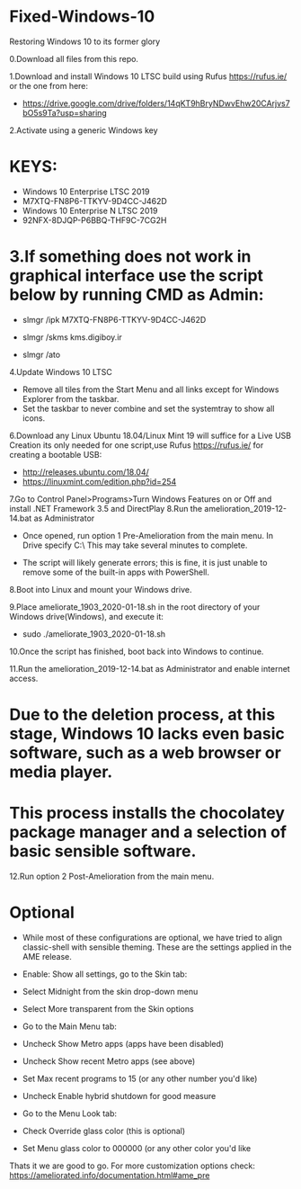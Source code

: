 # Fixed-Windows-10
Restoring Windows 10 to its former glory

0.Download all files from this repo.

1.Download and install Windows 10 LTSC build using Rufus https://rufus.ie/ or the one from here:
* https://drive.google.com/drive/folders/14qKT9hBryNDwvEhw20CArjvs7bO5s9Ta?usp=sharing

2.Activate using a generic Windows key
# KEYS:
* Windows 10 Enterprise LTSC 2019	
* M7XTQ-FN8P6-TTKYV-9D4CC-J462D
* Windows 10 Enterprise N LTSC 2019 
* 92NFX-8DJQP-P6BBQ-THF9C-7CG2H
# 3.If something does not work in graphical interface use the script below by running CMD as Admin:

* slmgr /ipk M7XTQ-FN8P6-TTKYV-9D4CC-J462D

* slmgr /skms kms.digiboy.ir
* slmgr /ato

4.Update Windows 10 LTSC

* Remove all tiles from the Start Menu and all links except for Windows Explorer from the taskbar. 
* Set the taskbar to never combine and set the systemtray to show all icons.

6.Download any Linux Ubuntu 18.04/Linux Mint 19 will suffice for a Live USB Creation its only needed for one script,use Rufus https://rufus.ie/ for creating a bootable USB:
* http://releases.ubuntu.com/18.04/
* https://linuxmint.com/edition.php?id=254

7.Go to Control Panel>Programs>Turn Windows Features on or Off and install .NET Framework 3.5 and DirectPlay
8.Run the amelioration_2019-12-14.bat as Administrator

* Once opened, run option 1 Pre-Amelioration from the main menu. In Drive specify C:\ This may take several minutes to complete.

* The script will likely generate errors; this is fine, it is just unable to remove some of the built-in apps with PowerShell.

8.Boot into Linux and mount your Windows drive.

9.Place ameliorate_1903_2020-01-18.sh in the root directory of your Windows drive(Windows), and execute it:

* sudo ./ameliorate_1903_2020-01-18.sh

10.Once the script has finished, boot back into Windows to continue.

11.Run the amelioration_2019-12-14.bat as Administrator and enable internet access.
# Due to the deletion process, at this stage, Windows 10 lacks even basic software, such as a web browser or media player. 
# This process installs the chocolatey package manager and a selection of basic sensible software.

12.Run option 2 Post-Amelioration from the main menu.
# Optional 
* While most of these configurations are optional, we have tried to align classic-shell with sensible theming. These are the settings applied in the AME release.
* Enable: Show all settings, go to the Skin tab:

* Select Midnight from the skin drop-down menu
* Select More transparent from the Skin options
* Go to the Main Menu tab:

* Uncheck Show Metro apps (apps have been disabled)
* Uncheck Show recent Metro apps (see above)
* Set Max recent programs to 15 (or any other number you'd like)
* Uncheck Enable hybrid shutdown for good measure
* Go to the Menu Look tab:

* Check Override glass color (this is optional)
* Set Menu glass color to 000000 (or any other color you'd like

Thats it we are good to go.
For more customization options check:
https://ameliorated.info/documentation.html#ame_pre
